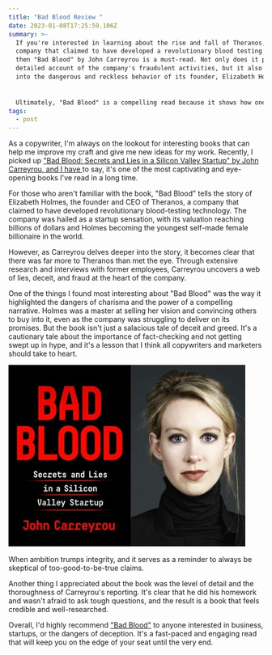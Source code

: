 ```yaml
---
title: "Bad Blood Review "
date: 2023-01-08T17:25:59.106Z
summary: >-
  If you're interested in learning about the rise and fall of Theranos, a
  company that claimed to have developed a revolutionary blood testing device,
  then "Bad Blood" by John Carreyrou is a must-read. Not only does it provide a
  detailed account of the company's fraudulent activities, but it also delves
  into the dangerous and reckless behavior of its founder, Elizabeth Holmes.


  Ultimately, "Bad Blood" is a compelling read because it shows how one person's lies and manipulation can have far-reaching consequences, affecting not only the company's employees and investors, but also the millions of people who were counting on Theranos to revolutionize healthcare.
tags:
  - post
---
```

As a copywriter, I'm always on the lookout for interesting books that can help me improve my craft and give me new ideas for my work. Recently, I picked up ["Bad Blood: Secrets and Lies in a Silicon Valley Startup" by John Carreyrou, and I have ](https://amzn.to/3vQoOA2)to say, it's one of the most captivating and eye-opening books I've read in a long time.

For those who aren't familiar with the book, "Bad Blood" tells the story of Elizabeth Holmes, the founder and CEO of Theranos, a company that claimed to have developed revolutionary blood-testing technology. The company was hailed as a startup sensation, with its valuation reaching billions of dollars and Holmes becoming the youngest self-made female billionaire in the world.

However, as Carreyrou delves deeper into the story, it becomes clear that there was far more to Theranos than met the eye. Through extensive research and interviews with former employees, Carreyrou uncovers a web of lies, deceit, and fraud at the heart of the company.

One of the things I found most interesting about "Bad Blood" was the way it highlighted the dangers of charisma and the power of a compelling narrative. Holmes was a master at selling her vision and convincing others to buy into it, even as the company was struggling to deliver on its promises. But the book isn't just a salacious tale of deceit and greed. It's a cautionary tale about the importance of fact-checking and not getting swept up in hype, and it's a lesson that I think all copywriters and marketers should take to heart.

![Bad Blood book](/static/img/dd62c517-03ef-4cd7-b6f1-dae01e3780ff.jpeg "Bad Blood Theranos Elizabeth Holmes ")

When ambition trumps integrity, and it serves as a reminder to always be skeptical of too-good-to-be-true claims.

Another thing I appreciated about the book was the level of detail and the thoroughness of Carreyrou's reporting. It's clear that he did his homework and wasn't afraid to ask tough questions, and the result is a book that feels credible and well-researched.

Overall, I'd highly recommend ["Bad Blood"](https://amzn.to/3vQoOA2) to anyone interested in business, startups, or the dangers of deception. It's a fast-paced and engaging read that will keep you on the edge of your seat until the very end.